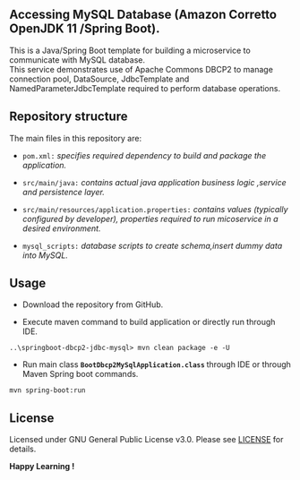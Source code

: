 ## Accessing MySQL Database (Amazon Corretto OpenJDK 11 /Spring Boot).

This is a Java/Spring Boot template for building a microservice to communicate with MySQL database.  
This service demonstrates use of Apache Commons DBCP2 to manage connection pool, DataSource, JdbcTemplate and NamedParameterJdbcTemplate required to perform database operations.

## Repository structure

The main files in this repository are:

- `pom.xml:` *specifies required dependency to build and package the application.*

- `src/main/java:` *contains actual java application business logic ,service and persistence layer.*

- `src/main/resources/application.properties:` *contains values (typically configured by developer), properties required to run micoservice in a desired environment.*

- `mysql_scripts:` *database scripts to create schema,insert dummy data into MySQL.*

## Usage

* Download the repository from GitHub.

* Execute maven command to build application or directly run through IDE.

```
..\springboot-dbcp2-jdbc-mysql> mvn clean package -e -U

```

* Run main class <B> `BootDbcp2MySqlApplication.class` </B> through IDE or through Maven Spring boot commands.

```
mvn spring-boot:run

```


## License

Licensed under GNU General Public License v3.0. Please see [LICENSE](LICENSE) for details.

**Happy Learning !**
